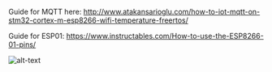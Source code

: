 Guide for MQTT here:
http://www.atakansarioglu.com/how-to-iot-mqtt-on-stm32-cortex-m-esp8266-wifi-temperature-freertos/

Guide for ESP01: https://www.instructables.com/How-to-use-the-ESP8266-01-pins/

![alt-text](https://www.dmcinfo.com/Portals/0/Figure%2013%20Nucleo%20Pinout.jpg)
